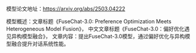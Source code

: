 模型论文地址：https://arxiv.org/abs/2503.04222

模型概述：文章标题《FuseChat-3.0: Preference Optimization Meets Heterogeneous Model Fusion》，
中文文章标题《FuseChat-3.0：偏好优化遇见异构模型融合》，
文章内容：提出FuseChat-3.0模型，通过偏好优化与异构模型融合提升对话系统性能。

